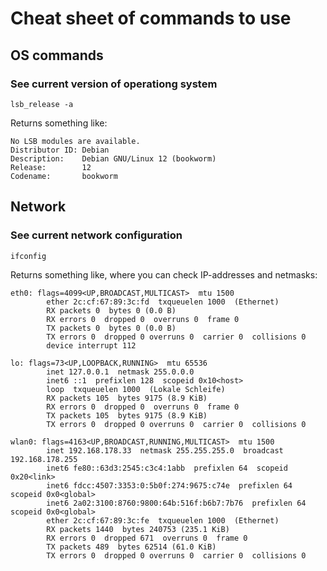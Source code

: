 # Cheat sheet of commands to use

## OS commands

### See current version of operationg system 
```lsb_release -a```

Returns something like:
```
No LSB modules are available.
Distributor ID: Debian
Description:    Debian GNU/Linux 12 (bookworm)
Release:        12
Codename:       bookworm
```

## Network

### See current network configuration
```ifconfig```

Returns something like, where you can check IP-addresses and netmasks:
```
eth0: flags=4099<UP,BROADCAST,MULTICAST>  mtu 1500
        ether 2c:cf:67:89:3c:fd  txqueuelen 1000  (Ethernet)
        RX packets 0  bytes 0 (0.0 B)
        RX errors 0  dropped 0  overruns 0  frame 0
        TX packets 0  bytes 0 (0.0 B)
        TX errors 0  dropped 0 overruns 0  carrier 0  collisions 0
        device interrupt 112  

lo: flags=73<UP,LOOPBACK,RUNNING>  mtu 65536
        inet 127.0.0.1  netmask 255.0.0.0
        inet6 ::1  prefixlen 128  scopeid 0x10<host>
        loop  txqueuelen 1000  (Lokale Schleife)
        RX packets 105  bytes 9175 (8.9 KiB)
        RX errors 0  dropped 0  overruns 0  frame 0
        TX packets 105  bytes 9175 (8.9 KiB)
        TX errors 0  dropped 0 overruns 0  carrier 0  collisions 0

wlan0: flags=4163<UP,BROADCAST,RUNNING,MULTICAST>  mtu 1500
        inet 192.168.178.33  netmask 255.255.255.0  broadcast 192.168.178.255
        inet6 fe80::63d3:2545:c3c4:1abb  prefixlen 64  scopeid 0x20<link>
        inet6 fdcc:4507:3353:0:5b0f:274:9675:c74e  prefixlen 64  scopeid 0x0<global>
        inet6 2a02:3100:8760:9800:64b:516f:b6b7:7b76  prefixlen 64  scopeid 0x0<global>
        ether 2c:cf:67:89:3c:fe  txqueuelen 1000  (Ethernet)
        RX packets 1440  bytes 240753 (235.1 KiB)
        RX errors 0  dropped 671  overruns 0  frame 0
        TX packets 489  bytes 62514 (61.0 KiB)
        TX errors 0  dropped 0 overruns 0  carrier 0  collisions 0
```